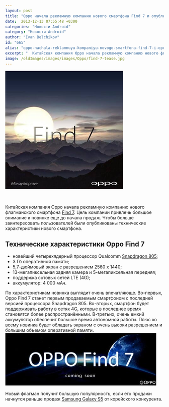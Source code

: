 ```yaml
---
layout: post
title: "Oppo начала рекламную компанию нового смартфона Find 7 и опубликовала характеристики новинки"
date:  2013-12-13 07:55:48 +0300
categories: "Новости Android"
category: "Новости Android"
author: "Ivan Belchikov"
id: "665"
alias: "oppo-nachala-reklamnuyu-kompaniyu-novogo-smartfona-find-7-i-opublikovala-kharakteristiki-novinki"
excerpt: "  Китайская компания Oppo начала рекламную компанию нового флагманского смартфона Find 7. Цель компании привлечь большое внимание к новинке еще до начала продаж. Чтобы больше заинтересовать пользователей были опубликованы технические характеристики нового смартфона."
image: /oldImages/images/images/Oppo/find-7-tease.jpg
---
```

<img src="/oldImages/images/images/Oppo/find-7-tease.jpg" alt="Реклама Oppo Find 7" />

  

Китайская компания Oppo начала рекламную компанию нового флагманского смартфона <a href="index.php?option=com_content&amp;view=article&amp;id=658&amp;catid=8&amp;Itemid=102">Find 7</a>. Цель компании привлечь большое внимание к новинке еще до начала продаж. Чтобы больше заинтересовать пользователей были опубликованы технические характеристики нового смартфона.


<h2>Технические характеристики Oppo Find 7</h2>
<ul>
<li>новейший четырехядерный процессор Qualcomm <a href="index.php?option=com_content&amp;view=article&amp;id=637&amp;catid=8&amp;Itemid=102">Snapdragon 805</a>;</li>
<li>3 Гб оперативной памяти;</li>
<li>5,7-дюймовый экран с разрешением 2560 х 1440;</li>
<li>13-мегапиксельная задняя камера и 5-мегапиксельная передняя;</li>
<li>поддержка сотовых сетей LTE (4G);</li>
<li>аккумулятор: 4 000 мАч.</li>
</ul>
По характеристикам новинка выглядит очень впечатляюще. Во-первых, Oppo Find 7 станет первым продаваемым смартфоном с последней версией процессора Snapdragon 805. Во-вторых, смартфон будет поддерживать работу в сетях 4G, которые в последнее время становятся более распространёнными. В-третьих, очень емкий аккумулятор обеспечит большое время автономной работы. Плюс ко всему новинка будет обладать экраном с очень высоки разрешением и большим объемом оперативной памяти.

<img  src="/oldImages/images/images/Oppo/find-7-tease-2.jpg" alt="Скоро появится Oppo Find 7" />

Новый флагман получит большую популярность, если его продажи начнутся раньше продаж <a href="index.php?option=com_content&amp;view=article&amp;id=650&amp;catid=8&amp;Itemid=102">Samsung Galaxy S5</a> от корейского конкурента.

